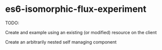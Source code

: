es6-isomorphic-flux-experiment
==============================

TODO: 

  Create and example using an existing (or modified) resource on the client

  Create an arbitrarily nested self managing component 
